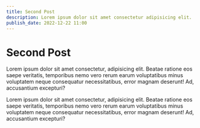 ```yaml
---
title: Second Post
description: Lorem ipsum dolor sit amet consectetur adipisicing elit.
publish_date: 2022-12-22 11:00
---
```


# Second Post

Lorem ipsum dolor sit amet consectetur, adipisicing elit. Beatae ratione eos saepe veritatis, temporibus nemo vero rerum earum voluptatibus minus voluptatem neque consequatur necessitatibus, error magnam deserunt! Ad, accusantium excepturi?

Lorem ipsum dolor sit amet consectetur, adipisicing elit. Beatae ratione eos saepe veritatis, temporibus nemo vero rerum earum voluptatibus minus voluptatem neque consequatur necessitatibus, error magnam deserunt! Ad, accusantium excepturi?